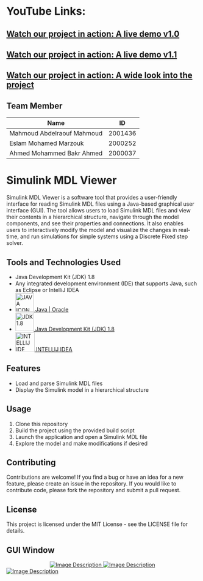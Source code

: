 # YouTube Links: 
##  [Watch our project in action: A live demo v1.0](https://youtu.be/7MGTgs8iuQY)

##  [Watch our project in action: A live demo v1.1](https://youtu.be/ZVTiXLgZRGk)
##  [Watch our project in action: A wide look into the project](https://youtu.be/ijMiDv0X1Qo)

## Team Member
|Name|ID|
|----|---|
|Mahmoud Abdelraouf Mahmoud|2001436|
|Eslam Mohamed Marzouk|2000252|
|Ahmed Mohammed Bakr Ahmed|2000037|

<h1>Simulink MDL Viewer</h1>

<p>Simulink MDL Viewer is a software tool that provides a user-friendly interface for reading Simulink MDL files using a Java-based graphical user interface (GUI). The tool allows users to load Simulink MDL files and view their contents in a hierarchical structure, navigate through the model components, and see their properties and connections. It also enables users to interactively modify the model and visualize the changes in real-time, and run simulations for simple systems using a Discrete Fixed step solver.</p>

<h2>Tools and Technologies Used</h2>
<ul>
  <li>Java Development Kit (JDK) 1.8</li>
  <li>Any integrated development environment (IDE) that supports Java, such as Eclipse or IntelliJ IDEA</li>
  <li><a href="https://www.java.com/en/"><img src="https://www.svgrepo.com/download/184143/java.svg" alt="JAVA ICON" width="48" height="48"/> Java | Oracle</a></li>
  <li><a href="https://www.oracle.com/eg/java/technologies/javase/javase8-archive-downloads.html"><img src="https://www.opencodez.com/wp-content/uploads/2018/02/Java-8-using-Examples.png" alt="JDK 1.8" width="48" height="48"/> Java Development Kit (JDK) 1.8</a></li>
  <li><a href="https://www.jetbrains.com/idea/"><img src="https://encrypted-tbn0.gstatic.com/images?q=tbn:ANd9GcQzGU4eeIzhfRKcJDmj_VHL-oAaFNfmDfRXJIJN2ai5hAmWbLXL5Sycl4Wi6xZApPAhT9k&usqp=CAU" alt="INTELLIJ IDE" width="50" height="50"/> INTELLIJ IDEA</a></li>
</ul>

<h2>Features</h2>
<ul>
  <li>Load and parse Simulink MDL files</li>
  <li>Display the Simulink model in a hierarchical structure</li>
</ul>

<h2>Usage</h2>
<ol>
  <li>Clone this repository</li>
  <li>Build the project using the provided build script</li>
  <li>Launch the application and open a Simulink MDL file</li>
  <li>Explore the model and make modifications if desired</li>
</ol>

<h2>Contributing</h2>
<p>Contributions are welcome! If you find a bug or have an idea for a new feature, please create an issue in the repository. If you would like to contribute code, please fork the repository and submit a pull request.</p>

<h2>License</h2>
<p>This project is licensed under the MIT License - see the LICENSE file for details.</p>

<h2>GUI Window</h2>

<div align="center">
  <a href="https://youtu.be/7MGTgs8iuQY" target="_blank">
    <img src="https://drive.google.com/uc?export=view&id=1c8NAsIQDqli9XKCfdJvWA36UD1EpfnCb" alt="Image Description">
  </a>

  <a href="https://youtu.be/ijMiDv0X1Qo" target="_blank">
    <img src="https://drive.google.com/uc?export=view&id=1CEIu6hcGbXr0o7_RxLgC6xbY9weLo3kr" alt="Image Description">
  </a>
</div>

  <a href="https://youtu.be/ijMiDv0X1Qo" target="_blank">
    <img src="https://drive.google.com/uc?export=view&id=1wLnx0rwmNVfRY21W8fiQW-_mXdpeIVbj" alt="Image Description">
  </a>
</div>

